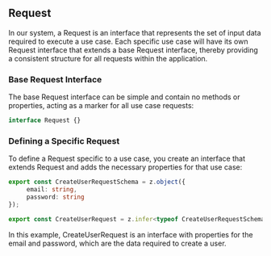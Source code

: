 ## Request
In our system, a Request is an interface that represents the set of input data required to execute a use case. Each specific use case will have its own Request interface that extends a base Request interface, thereby providing a consistent structure for all requests within the application.

### Base Request Interface
The base Request interface can be simple and contain no methods or properties, acting as a marker for all use case requests:

```ts
interface Request {}
```

### Defining a Specific Request
To define a Request specific to a use case, you create an interface that extends Request and adds the necessary properties for that use case:
```ts
export const CreateUserRequestSchema = z.object({
     email: string,
     password: string
});

export const CreateUserRequest = z.infer<typeof CreateUserRequestSchema>;
```
In this example, CreateUserRequest is an interface with properties for the email and password, which are the data required to create a user.